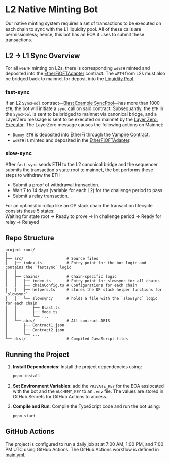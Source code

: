 # L2 Native Minting Bot
Our native minting system requires a set of transactions to be executed on each chain to sync with the L1 liquidity pool. All of these calls are permissionless; hence, this bot has an EOA it uses to submit these transactions.

## L2 -> L1 Sync Overview
For all `weETH` minting on L2s, there is corresponding `weETH` minted and deposited into the [EtherFiOFTAdapter](https://etherscan.io/address/0xFE7fe01F8B9A76803aF3750144C2715D9bcf7D0D) contract. The `wETH` from L2s must also be bridged back to mainnet for deposit into the [Liquidity Pool](https://etherscan.io/address/0x308861A430be4cce5502d0A12724771Fc6DaF216).

### fast-sync
If an L2 `SyncPool` contract—[Blast Example SyncPool](https://blastscan.io/address/0x52c4221cb805479954cde5accff8c4dcaf96623b)—has more than 1000 `ETH`, the bot will initiate a `sync` call on said contract. Subsequantly, the `ETH` in the `SyncPool` is sent to be bridged to mainnet via canonical bridge, and a LayerZero message is sent to be executed on mainnet by the [Layer Zero: Executor](https://etherscan.io/address/0xe93685f3bba03016f02bd1828badd6195988d950).
The LayerZero message causes the following actions on Mainnet:
- `Dummy ETH` is deposited into EtherFi through the [Vampire Contract](https://etherscan.io/address/0x9ffdf407cde9a93c47611799da23924af3ef764f).
- `weETH` is minted and deposited in the [EtherFiOFTAdapter](https://etherscan.io/address/0xFE7fe01F8B9A76803aF3750144C2715D9bcf7D0D).

### slow-sync
After `fast-sync` sends ETH to the L2 canonical bridge and the sequencer submits the transaction's state root to mainnet, the bot performs these steps to withdraw the ETH:
- Submit a proof of withdrawal transaction.
- Wait 7 to 14 days (variable for each L2) for the challenge period to pass.
- Submit a relay transaction.

For an optimisitic rollup like an OP stack chain the transaction lifecycle consists these 5 states: <br>
Waiting for state root -> Ready to prove -> In challenge period -> Ready for relay -> Relayed

## Repo Structure
```
project-root/
│
├── src/                   # Source files
│   ├── index.ts           # Entry point for the bot logic and contains the `fastsync` logic
│   │
│   ├── chains/            # Chain-specific logic
│   │   ├── index.ts       # Entry point for slowsync for all chains
│   │   ├── chainConfig.ts # Configurations for each chain
|   |   ├── helpers.ts     # stores the OP stack helper functions for `slowsync`
│   │   └── slowsync/      # holds a file with the `slowsync` logic for each chain 
│   │       ├── Blast.ts   
│   │       ├── Mode.ts      
│   │       └── ...
│   └── abis/              # All contract ABIS
│       ├── Contract1.json
│       ├── Contract2.json
│       └── ...
└── dist/                  # Compiled JavaScript files
```

## Running the Project

1. **Install Dependencies**: Install the project dependencies using:
    ```sh
    pnpm install
    ```

2. **Set Environment Variables**: add the `PRIVATE_KEY` for the EOA assiocated with the bot and the `ALCHEMY_KEY` to an `.env` file. The values are stored in GitHub Secrets for GitHub Actions to access.

4. **Compile and Run**: Compile the TypeScript code and run the bot using:
    ```sh
    pnpm start
    ```

## GitHub Actions

The project is configured to run a daily job at at 7:00 AM, 1:00 PM, and 7:00 PM UTC using GitHub Actions. The GitHub Actions workflow is defined in [main.yml](https://github.com/GadzeFinance/native-minting-bot/blob/main/.github/workflows/main.yml).

